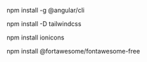 npm install -g @angular/cli

npm install -D tailwindcss

npm install ionicons

npm install @fortawesome/fontawesome-free
